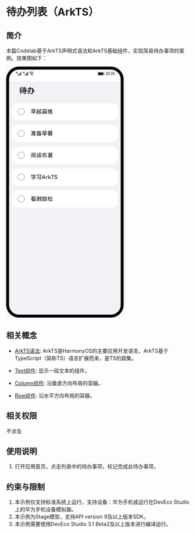 # 待办列表（ArkTS）

## 简介
本篇Codelab基于ArkTS声明式语法和ArkTS基础组件，实现简易待办事项的案例。效果图如下：

![](screenshots/device/ToDoList.gif)

## 相关概念

- [ArkTS语法](https://developer.harmonyos.com/cn/docs/documentation/doc-guides/ets-get-started-0000001412054073): ArkTS是HarmonyOS的主要应用开发语言。ArkTS基于TypeScript（简称TS）语言扩展而来，是TS的超集。

- [Text组件](https://developer.harmonyos.com/cn/docs/documentation/doc-references/ts-basic-components-text-0000001333720953): 显示一段文本的组件。

- [Column组件](https://developer.harmonyos.com/cn/docs/documentation/doc-references/ts-container-column-0000001333641085): 沿垂直方向布局的容器。

- [Row组件](https://developer.harmonyos.com/cn/docs/documentation/doc-references/ts-container-row-0000001281480714): 沿水平方向布局的容器。

## 相关权限

不涉及

## 使用说明

1. 打开应用首页，点击列表中的待办事项，标记完成此待办事项。

## 约束与限制

1. 本示例仅支持标准系统上运行，支持设备：华为手机或运行在DevEco Studio上的华为手机设备模拟器。
2. 本示例为Stage模型，支持API version 9及以上版本SDK。
3. 本示例需要使用DevEco Studio 3.1 Beta2及以上版本进行编译运行。